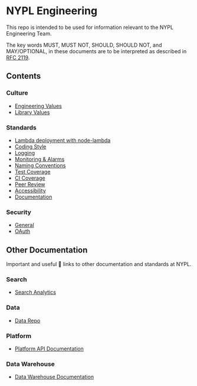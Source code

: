 # NYPL Engineering

This repo is intended to be used for information relevant to the NYPL Engineering Team.

The key words MUST, MUST NOT, SHOULD, SHOULD NOT, and MAY/OPTIONAL, in these documents are to be interpreted as described in [RFC 2119](https://www.ietf.org/rfc/rfc2119.txt).

## Contents

### Culture

* [Engineering Values](culture/values.md)
* [Library Values](culture/library-values.md)

### Standards

* [Lambda deployment with node-lambda](standards/node-lambda.md)
* [Coding Style](standards/coding-standards.md)
* [Logging](standards/logging.md)
* [Monitoring & Alarms](standards/alerting.md)
* [Naming Conventions](standards/naming-conventions.md)
* [Test Coverage](standards/test-coverage.md)
* [CI Coverage](standards/ci-and-deployment.md)
* [Peer Review](standards/peer-review.md)
* [Accessibility](standards/accessibility.md)
* [Documentation](standards/documentation.md)

### Security

* [General](security/README.md)
* [OAuth](security/oauth.md)

## Other Documentation

Important and useful :link: links to other documentation and standards at NYPL.

### Search

* [Search Analytics](https://github.com/NYPL/search-analytics)

### Data

* [Data Repo](https://github.com/NYPL/nypl-core)

### Platform

* [Platform API Documentation](https://docs.google.com/document/d/1p3q9OT9latXqON20WDh4CNPxIShUunfGgqT163r-Caw/edit?usp=sharing)

### Data Warehouse

* [Data Warehouse Documentation](https://github.com/NYPL/data-warehouse)
